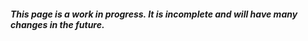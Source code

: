 ##### **This page is a work in progress. It is incomplete and will have many changes in the future.**
